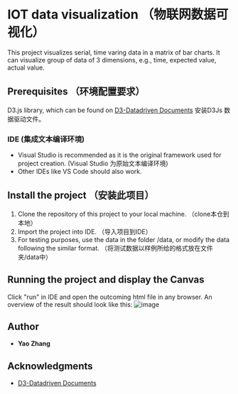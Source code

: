 # IOT data visualization （物联网数据可视化）
This project visualizes serial, time varing data in a matrix of bar charts. It can visualize group of data of 3 dimensions, e.g., time, expected value, actual value.  
 
## Prerequisites （环境配置要求）
D3.js library, which can be found on [D3-Datadriven Documents](https://github.com/d3/d3) 安装D3Js 数据驱动文件。

### IDE (集成文本编译环境)
* Visual Studio is recommended as it is the original framework used for project creation. (Visual Studio 为原始文本编译环境)
* Other IDEs like VS Code should also work. 
## Install the project （安装此项目）
1. Clone the repository of this project to your local machine. （clone本仓到本地）
2. Import the project into IDE. （导入项目到IDE）
3. For testing purposes, use the data in the folder /data, or modify the data following the similar format. （将测试数据以样例所给的格式放在文件夹/data中）

## Running the project and display the Canvas
Click "run" in IDE and open the outcoming html file in any browser. 
An overview of the result should look like this:
![image](https://user-images.githubusercontent.com/60941643/83809466-c229cf00-a6b6-11ea-8897-ea58f949da64.png)
## Author

* **Yao Zhang** 

## Acknowledgments
* [D3-Datadriven Documents](https://github.com/d3/d3)
